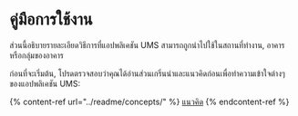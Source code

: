 # คู่มือการใช้งาน

ส่วนนี้อธิบายรายละเอียดวิธีการที่แอปพลิเคชัน UMS สามารถถูกนำไปใช้ในสถานที่ทำงาน, อาคาร หรือกลุ่มของอาคาร

ก่อนที่จะเริ่มต้น, โปรดตรวจสอบว่าคุณได้อ่านส่วนเกริ่นนำและแนวคิดก่อนเพื่อทำความเข้าใจต่างๆ ของแอปพลิเคชัน UMS:

{% content-ref url="../readme/concepts/" %}
[แนวคิด](../readme/concepts/)
{% endcontent-ref %}
